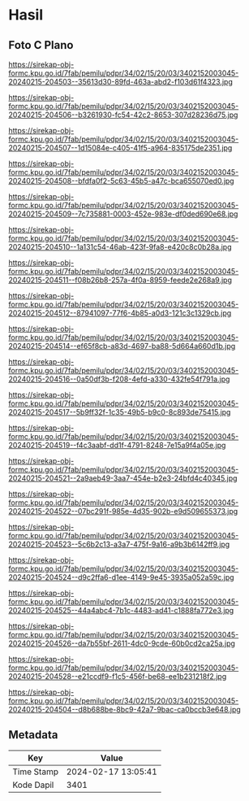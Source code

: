 # Hasil

## Foto C Plano

https://sirekap-obj-formc.kpu.go.id/7fab/pemilu/pdpr/34/02/15/20/03/3402152003045-20240215-204503--35613d30-89fd-463a-abd2-f103d61f4323.jpg

https://sirekap-obj-formc.kpu.go.id/7fab/pemilu/pdpr/34/02/15/20/03/3402152003045-20240215-204506--b3261930-fc54-42c2-8653-307d28236d75.jpg

https://sirekap-obj-formc.kpu.go.id/7fab/pemilu/pdpr/34/02/15/20/03/3402152003045-20240215-204507--1d15084e-c405-41f5-a964-835175de2351.jpg

https://sirekap-obj-formc.kpu.go.id/7fab/pemilu/pdpr/34/02/15/20/03/3402152003045-20240215-204508--bfdfa0f2-5c63-45b5-a47c-bca655070ed0.jpg

https://sirekap-obj-formc.kpu.go.id/7fab/pemilu/pdpr/34/02/15/20/03/3402152003045-20240215-204509--7c735881-0003-452e-983e-df0ded690e68.jpg

https://sirekap-obj-formc.kpu.go.id/7fab/pemilu/pdpr/34/02/15/20/03/3402152003045-20240215-204510--1a131c54-46ab-423f-9fa8-e420c8c0b28a.jpg

https://sirekap-obj-formc.kpu.go.id/7fab/pemilu/pdpr/34/02/15/20/03/3402152003045-20240215-204511--f08b26b8-257a-4f0a-8959-feede2e268a9.jpg

https://sirekap-obj-formc.kpu.go.id/7fab/pemilu/pdpr/34/02/15/20/03/3402152003045-20240215-204512--87941097-77f6-4b85-a0d3-121c3c1329cb.jpg

https://sirekap-obj-formc.kpu.go.id/7fab/pemilu/pdpr/34/02/15/20/03/3402152003045-20240215-204514--ef65f8cb-a83d-4697-ba88-5d664a660d1b.jpg

https://sirekap-obj-formc.kpu.go.id/7fab/pemilu/pdpr/34/02/15/20/03/3402152003045-20240215-204516--0a50df3b-f208-4efd-a330-432fe54f791a.jpg

https://sirekap-obj-formc.kpu.go.id/7fab/pemilu/pdpr/34/02/15/20/03/3402152003045-20240215-204517--5b9ff32f-1c35-49b5-b9c0-8c893de75415.jpg

https://sirekap-obj-formc.kpu.go.id/7fab/pemilu/pdpr/34/02/15/20/03/3402152003045-20240215-204519--f4c3aabf-dd1f-4791-8248-7e15a9f4a05e.jpg

https://sirekap-obj-formc.kpu.go.id/7fab/pemilu/pdpr/34/02/15/20/03/3402152003045-20240215-204521--2a9aeb49-3aa7-454e-b2e3-24bfd4c40345.jpg

https://sirekap-obj-formc.kpu.go.id/7fab/pemilu/pdpr/34/02/15/20/03/3402152003045-20240215-204522--07bc291f-985e-4d35-902b-e9d509655373.jpg

https://sirekap-obj-formc.kpu.go.id/7fab/pemilu/pdpr/34/02/15/20/03/3402152003045-20240215-204523--5c6b2c13-a3a7-475f-9a16-a9b3b6142ff9.jpg

https://sirekap-obj-formc.kpu.go.id/7fab/pemilu/pdpr/34/02/15/20/03/3402152003045-20240215-204524--d9c2ffa6-d1ee-4149-9e45-3935a052a59c.jpg

https://sirekap-obj-formc.kpu.go.id/7fab/pemilu/pdpr/34/02/15/20/03/3402152003045-20240215-204525--44a4abc4-7b1c-4483-ad41-c1888fa772e3.jpg

https://sirekap-obj-formc.kpu.go.id/7fab/pemilu/pdpr/34/02/15/20/03/3402152003045-20240215-204526--da7b55bf-2611-4dc0-9cde-60b0cd2ca25a.jpg

https://sirekap-obj-formc.kpu.go.id/7fab/pemilu/pdpr/34/02/15/20/03/3402152003045-20240215-204528--e21ccdf9-f1c5-456f-be68-ee1b231218f2.jpg

https://sirekap-obj-formc.kpu.go.id/7fab/pemilu/pdpr/34/02/15/20/03/3402152003045-20240215-204504--d8b688be-8bc9-42a7-9bac-ca0bccb3e648.jpg


## Metadata

| Key        | Value               |
| ---------- | ------------------- |
| Time Stamp | 2024-02-17 13:05:41 |
| Kode Dapil | 3401                |



